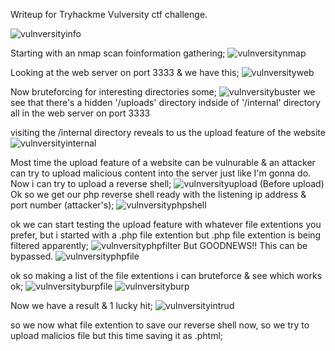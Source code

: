 Writeup for Tryhackme Vulversity ctf challenge.



![vulnversityinfo](https://user-images.githubusercontent.com/64267672/125898695-f9675392-6613-46e3-a863-3854441856a4.png)




Starting with an nmap scan foinformation gathering;
![vulnversitynmap](https://user-images.githubusercontent.com/64267672/125898736-ce5c5152-0a60-499b-8697-f8995f410a56.png)

Looking at the web server on port 3333 & we have this;
![vulnversityweb](https://user-images.githubusercontent.com/64267672/125899869-bb9d8ff0-7dc2-4044-90bf-daa20a41838d.png)

Now bruteforcing for interesting directories some;
![vulnversitybuster](https://user-images.githubusercontent.com/64267672/125899970-b95c697f-7942-4e34-999b-2339170d23d2.png)
we see that there's a hidden '/uploads' directory indside of '/internal' directory all in the web server on port 3333

visiting the /internal directory reveals to us the upload feature of the website
![vulnversityinternal](https://user-images.githubusercontent.com/64267672/125900826-db85ce15-de0b-4b34-9787-21d12c21c5f5.png)


Most time the upload feature of a website can be vulnurable & an attacker can try to upload malicious content into the server just like I'm gonna do. Now i can try to upload a reverse shell;
![vulnversityupload](https://user-images.githubusercontent.com/64267672/125900859-bfcc73fb-b018-4113-9c6e-76271ef6ab2e.png)
(Before upload)
Ok so we get our php reverse shell ready with the listening ip address & port number (attacker's);
![vulnversityphpshell](https://user-images.githubusercontent.com/64267672/125902181-25e10dc9-c785-4529-8f60-ed78cbd19176.png)

ok we can start testing the upload feature with whatever file extentions you prefer, but i started with a .php file extention but .php file extention is being filtered apparently;
![vulnversityphpfilter](https://user-images.githubusercontent.com/64267672/125902716-2e26df2e-af66-49c2-a4dc-17decaf0109d.png)
But GOODNEWS!! This can be bypassed. 
![vulnversityphpfile](https://user-images.githubusercontent.com/64267672/125903288-51289c6c-49fb-4cfc-a37a-131321557c9e.png)

ok so making a list of the file extentions i can bruteforce & see which works ok;
![vulnversityburpfile](https://user-images.githubusercontent.com/64267672/125903670-2da7cd4a-8ed0-4b45-a865-120d90763358.png)
![vulnversityburp](https://user-images.githubusercontent.com/64267672/125903779-ee8c47fe-5ed9-4c7d-a0dd-b22c218dadf9.png)

Now we have a result & 1 lucky hit;
![vulnversityintrud](https://user-images.githubusercontent.com/64267672/125903949-5833a289-3298-4f09-9829-7f7b37bfbb2c.png)


so we now what file extention to save our reverse shell now, so we try to upload malicios file but this time saving it as .phtml;


